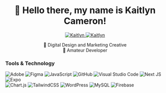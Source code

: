 <h1 align="center">👋 Hello there, my name is Kaitlyn Cameron! </h1>

<p align="center">
 <a href="https://kaitlyncameron.ca/">
    <img alt="Kaitlyn" title="Hellol" target="_blank" src="https://img.shields.io/badge/Portfolio%3A-Kaitlyn%20Cameron%20-purple">
  </a>

<a href="https://www.linkedin.com/in/kaitlyncameron00/">
  <img alt="Kaitlyn" title="Hellol" target="_blank" src="https://img.shields.io/badge/Linkedin%3A-Kaitlyn%20Cameron%20-purple">
</a>
 
  </p> 
  
<p align="center">
🔭 Digital Design and Marketing Creative <br> 
💬 Amateur Developer 
</p> 

### Tools & Technology 

![Adobe](https://img.shields.io/badge/adobe-%23FF0000.svg?style=for-the-badge&logo=adobe&logoColor=white)
![Figma](https://img.shields.io/badge/figma-%23F24E1E.svg?style=for-the-badge&logo=figma&logoColor=white)
![JavaScript](https://img.shields.io/badge/javascript-%23323330.svg?style=for-the-badge&logo=javascript&logoColor=%23F7DF1E)
![GitHub](https://img.shields.io/badge/github-%23121011.svg?style=for-the-badge&logo=github&logoColor=white)
![Visual Studio Code](https://img.shields.io/badge/Visual%20Studio%20Code-0078d7.svg?style=for-the-badge&logo=visual-studio-code&logoColor=white)
![Next JS](https://img.shields.io/badge/Next-black?style=for-the-badge&logo=next.js&logoColor=white)
![Expo](https://img.shields.io/badge/expo-1C1E24?style=for-the-badge&logo=expo&logoColor=#D04A37)
<br> 
![Chart.js](https://img.shields.io/badge/chart.js-F5788D.svg?style=for-the-badge&logo=chart.js&logoColor=white)
![TailwindCSS](https://img.shields.io/badge/tailwindcss-%2338B2AC.svg?style=for-the-badge&logo=tailwind-css&logoColor=white)
![WordPress](https://img.shields.io/badge/WordPress-%23117AC9.svg?style=for-the-badge&logo=WordPress&logoColor=white)
![MySQL](https://img.shields.io/badge/mysql-4479A1.svg?style=for-the-badge&logo=mysql&logoColor=white)
![Firebase](https://img.shields.io/badge/firebase-a08021?style=for-the-badge&logo=firebase&logoColor=ffcd34)



<!--
**kcameron37/kcameron37** is a ✨ _special_ ✨ repository because its `README.md` (this file) appears on your GitHub profile.
<a href="https://kaitlyncameron.ca/">
- 🔭 Digital Design and Marketing Creative 
- 💬 Amateur Developer 

-->
